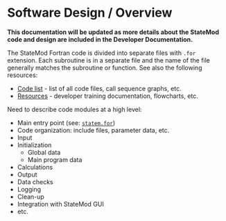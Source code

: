 # Software Design / Overview

**This documentation will be updated as more details about the StateMod code and design are included in
the Developer Documentation.**

The StateMod Fortran code is divided into separate files with `.for` extension.
Each subroutine is in a separate file and the name of the file generally matches the subroutine or function.
See also the following resources:

* [Code list](../code-list/code-list) - list of all code files, call sequence graphs, etc.
* [Resources](../resources/resources) - developer training documentation, flowcharts, etc.

Need to describe code modules at a high level:

* Main entry point (see: [`statem.for`](https://github.com/OpenWaterFoundation/cdss-app-statemod-fortran/blob/master/src/main/fortran/statem.for))
* Code organization:  include files, parameter data, etc.
* Input
* Initialization
	+ Global data
	+ Main program data
* Calculations
* Output
* Data checks
* Logging
* Clean-up
* Integration with StateMod GUI
* etc.
